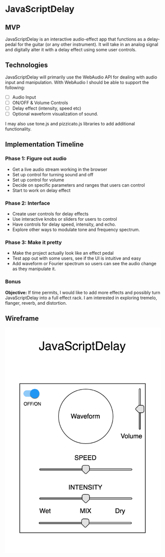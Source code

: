 # JavaScriptDelay

## MVP

JavaScriptDelay is an interactive audio-effect app that functions as a delay-pedal for the guitar (or any other instrument). It will take in an analog signal and digitally alter it with a delay effect using some user controls.


## Technologies

JavaScriptDelay will primarily use the WebAudio API for dealing with audio input and manipulation. With WebAudio I should be able to support the following:
- [ ] Audio Input
- [ ] ON/OFF & Volume Controls
- [ ] Delay effect (intensity, speed etc)
- [ ] Optional waveform visualization of sound.

I may also use tone.js and pizzicato.js libraries to add additional functionality.

## Implementation Timeline

### Phase 1: Figure out audio
* Get a live audio stream working in the browser
* Set up control for turning sound and off
* Set up control for volume
* Decide on specific parameters and ranges that users can control
* Start to work on delay effect

### Phase 2: Interface
* Create user controls for delay effects
* Use interactive knobs or sliders for users to control
* Have controls for delay speed, intensity, and echo.
* Explore other ways to modulate tone and frequency spectrum.


### Phase 3: Make it pretty
* Make the project actually look like an effect pedal
* Test app out with some users, see if the UI is intuitive and easy
* Add waveform or Fourier spectrum so users can see the audio change as they manipulate it.

### Bonus
**Objective:** If time permits, I would like to add more effects and possibly turn JavaScriptDelay into a full effect rack. I am interested in exploring tremelo, flanger, reverb, and distortion.


## Wireframe

![wireframe](./docs/wireframe.png)
